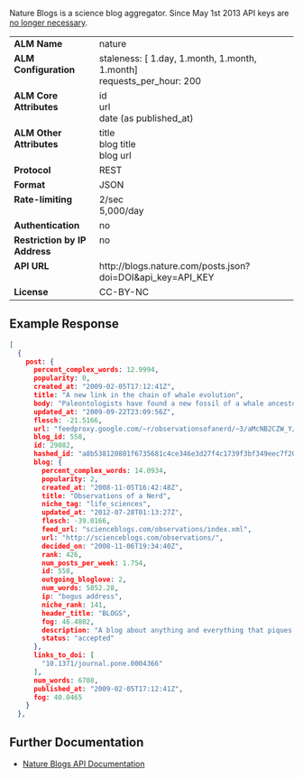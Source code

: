 Nature Blogs is a science blog aggregator. Since May 1st 2013 API keys are [no longer necessary](http://www.nature.com/developers/documentation/api-references/blogs-api/).

<table width=100% border="0" cellspacing="0" cellpadding="0">
<tbody>
<tr>
<td valign="top" width=30%><strong>ALM Name</strong></td>
<td valign="top" width=70%>nature</td>
</tr>
<tr>
<td valign="top" width=20%><strong>ALM Configuration</strong></td>
<td valign="top" width=80%>staleness: [ 1.day, 1.month, 1.month, 1.month]<br/>requests_per_hour: 200</td>
</tr>
<tr>
<td valign="top" width=20%><strong>ALM Core Attributes</strong></td>
<td valign="top" width=80%>id<br/>url<br/>date (as published_at)</td>
</tr>
<td valign="top" width=20%><strong>ALM Other Attributes</strong></td>
<td valign="top" width=80%>title<br/>blog title<br/>blog url</td>
</tr>
<tr>
<td valign="top" width=30%><strong>Protocol</strong></td>
<td valign="top" width=70%>REST</td>
</tr>
<tr>
<td valign="top" width=30%><strong>Format</strong></td>
<td valign="top" width=70%>JSON</td>
</tr>
<tr>
<td valign="top" width=20%><strong>Rate-limiting</strong></td>
<td valign="top" width=80%>2/sec<br/>5,000/day</td>
</tr>
<tr>
<td valign="top" width=20%><strong>Authentication</strong></td>
<td valign="top" width=80%>no</td>
</tr>
<tr>
<td valign="top" width=20%><strong>Restriction by IP Address</strong></td>
<td valign="top" width=80%>no</td>
</tr>
<tr>
<td valign="top" width=20%><strong>API URL</strong></td>
<td valign="top" width=80%>http://blogs.nature.com/posts.json?doi=DOI&api_key=API_KEY</td>
</tr>
<tr>
<td valign="top" width=20%><strong>License</strong></td>
<td valign="top" width=80%>CC-BY-NC</td>
</tr>
</tbody>
</table>

## Example Response

```json
[
  {
    post: {
      percent_complex_words: 12.9994,
      popularity: 0,
      created_at: "2009-02-05T17:12:41Z",
      title: "A new link in the chain of whale evolution",
      body: "Paleontologists have found a new fossil of a whale ancestor - and its announced just after I finish watching my preview DVD of Nat Geo's Morphed on whale evolution. I smell fate.Anyhow, the new whale predecessor was unveiled in a PLoS One article ...",
      updated_at: "2009-09-22T23:09:56Z",
      flesch: -21.5166,
      url: "feedproxy.google.com/~r/observationsofanerd/~3/aMcNB2CZW_Y/new-link-in-chain-of-whale-evolution.html",
      blog_id: 558,
      id: 29082,
      hashed_id: "a8b538120801f6735681c4ce346e3d27f4c1739f3bf349eec7f206d34cdba95b",
      blog: {
        percent_complex_words: 14.0934,
        popularity: 2,
        created_at: "2008-11-05T16:42:48Z",
        title: "Observations of a Nerd",
        niche_tag: "life_sciences",
        updated_at: "2012-07-28T01:13:27Z",
        flesch: -39.0166,
        feed_url: "scienceblogs.com/observations/index.xml",
        url: "http://scienceblogs.com/observations/",
        decided_on: "2008-11-06T19:34:40Z",
        rank: 426,
        num_posts_per_week: 1.754,
        id: 558,
        outgoing_bloglove: 2,
        num_words: 5852.28,
        ip: "bogus address",
        niche_rank: 141,
        header_title: "BLOGS",
        fog: 46.4802,
        description: "A blog about anything and everything that piques the interest of a biologist",
        status: "accepted"
      },
      links_to_doi: [
        "10.1371/journal.pone.0004366"
      ],
      num_words: 6708,
      published_at: "2009-02-05T17:12:41Z",
      fog: 40.0465
    }
  },
```

## Further Documentation
* [Nature Blogs API Documentation](http://www.nature.com/developers/documentation/api-references/blogs-api/)

